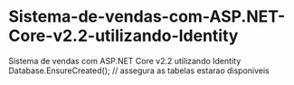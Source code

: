 # Sistema-de-vendas-com-ASP.NET-Core-v2.2-utilizando-Identity
Sistema de vendas com ASP.NET Core v2.2 utilizando Identity
Database.EnsureCreated();
// assegura as tabelas estarao disponiveis

